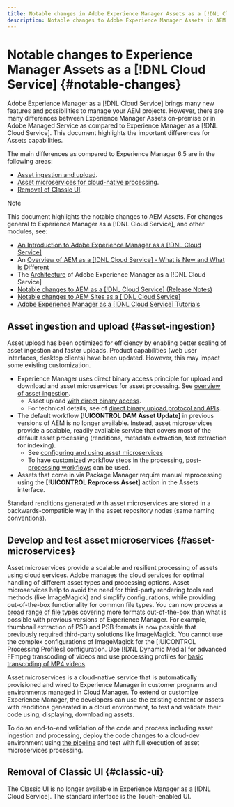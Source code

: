```yaml
---
title: Notable changes in Adobe Experience Manager Assets as a [!DNL Cloud Service]
description: Notable changes to Adobe Experience Manager Assets in AEM [!DNL Cloud Service] as compared to Adobe Experience Manager 6.5.
---
```


# Notable changes to Experience Manager Assets as a [!DNL Cloud Service] {#notable-changes}

Adobe Experience Manager as a [!DNL Cloud Service] brings many new features and possibilities to manage your AEM projects. However, there are many differences between Experience Manager Assets on-premise or in Adobe Managed Service as compared to Experience Manager as a [!DNL Cloud Service]. This document highlights the important differences for Assets capabilities. 

The main differences as compared to Experience Manager 6.5 are in the following areas:

* [Asset ingestion and upload](#asset-ingestion).
* [Asset microservices for cloud-native processing](#asset-microservices).
* [Removal of Classic UI](#classic-ui).

>[!NOTE]
>
>This document highlights the notable changes to AEM Assets. For changes general to Experience Manager as a [!DNL Cloud Service], and other modules, see:
>
>* [An Introduction to Adobe Experience Manager as a [!DNL Cloud Service]](/help/overview/introduction.md)
>* An [Overview of AEM as a [!DNL Cloud Service] - What is New and What is Different](/help/overview/what-is-new-and-different.md)
>* The [Architecture](/help/core-concepts/architecture.md) of Adobe Experience Manager as a [!DNL Cloud Service]
>* [Notable changes to AEM as a [!DNL Cloud Service] (Release Notes)](/help/release-notes/aem-cloud-changes.md)
>* [Notable changes to AEM Sites as a [!DNL Cloud Service]](/help/sites-cloud/sites-cloud-changes.md)
>* [Adobe Experience Manager as a [!DNL Cloud Service] Tutorials](https://experienceleague.adobe.com/docs/experience-manager-learn/cloud-service/overview.html)

## Asset ingestion and upload {#asset-ingestion}

Asset upload has been optimized for efficiency by enabling better scaling of asset ingestion and faster uploads. Product capabilities (web user interfaces, desktop clients) have been updated. However, this may impact some existing customization.

* Experience Manager uses direct binary access principle for upload and download and asset microservices for asset processing. See [overview of asset ingestion](/help/assets/asset-microservices-overview.md).
  * Asset upload [with direct binary access](/help/assets/asset-microservices-overview.md#asset-upload-with-direct-binary-access).
  * For technical details, see  of [direct binary upload protocol and APIs](/help/assets/developer-reference-material-apis.md#upload-binary).
* The default workflow **[!UICONTROL DAM Asset Update]** in previous versions of AEM is no longer available. Instead, asset microservices provide a scalable, readily available service that covers most of the default asset processing (renditions, metadata extraction, text extraction for indexing).
  * See [configuring and using asset microservices](/help/assets/asset-microservices-configure-and-use.md)
  * To have customized workflow steps in the processing, [post-processing workflows](/help/assets/asset-microservices-configure-and-use.md#post-processing-workflows) can be used.
* Assets that come in via Package Manager require manual reprocessing using the **[!UICONTROL Reprocess Asset]** action in the Assets interface.

Standard renditions generated with asset microservices are stored in a backwards-compatible way in the asset repository nodes (same naming conventions).

## Develop and test asset microservices {#asset-microservices}

Asset microservices provide a scalable and resilient processing of assets using cloud services. Adobe manages the cloud services for optimal handling of different asset types and processing options. Asset microservices help to avoid the need for third-party rendering tools and methods (like ImageMagick) and simplify configurations, while providing out-of-the-box functionality for common file types. You can now process a [broad range of file types](/help/assets/file-format-support.md) covering more formats out-of-the-box than what is possible with previous versions of Experience Manager. For example, thumbnail extraction of PSD and PSB formats is now possible that previously required third-party solutions like ImageMagick. You cannot use the complex configurations of ImageMagick for the [!UICONTROL Processing Profiles] configuration. Use [!DNL Dynamic Media] for advanced FFmpeg transcoding of videos and use processing profiles for [basic transcoding of MP4 videos](/help/assets/manage-video-assets.md#transcode-video).

Asset microservices is a cloud-native service that is automatically provisioned and wired to Experience Manager in customer programs and environments managed in Cloud Manager. To extend or customize Experience Manager, the developers can use the existing content or assets with renditions generated in a cloud environment, to test and validate their code using, displaying, downloading assets.

To do an end-to-end validation of the code and process including asset ingestion and processing, deploy the code changes to a cloud-dev environment using [the pipeline](/help/implementing/cloud-manager/configure-pipeline.md) and test with full execution of asset microservices processing.

## Removal of Classic UI {#classic-ui}

The Classic UI is no longer available in Experience Manager as a [!DNL Cloud Service]. The standard interface is the Touch-enabled UI.
